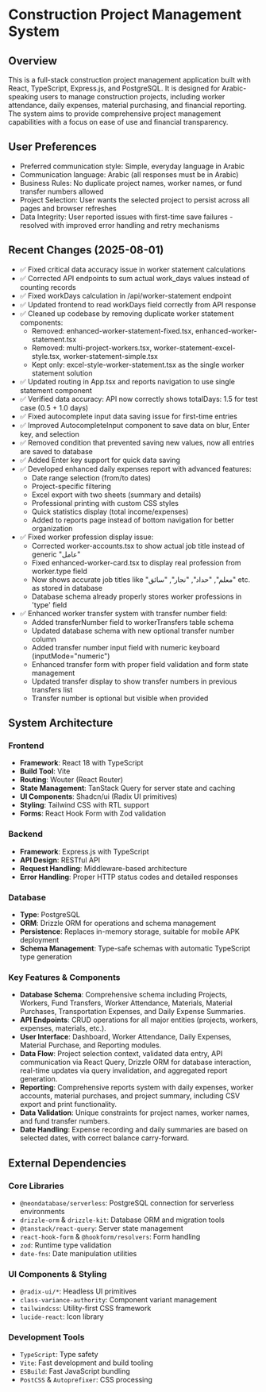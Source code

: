 # Construction Project Management System

## Overview
This is a full-stack construction project management application built with React, TypeScript, Express.js, and PostgreSQL. It is designed for Arabic-speaking users to manage construction projects, including worker attendance, daily expenses, material purchasing, and financial reporting. The system aims to provide comprehensive project management capabilities with a focus on ease of use and financial transparency.

## User Preferences
- Preferred communication style: Simple, everyday language in Arabic
- Communication language: Arabic (all responses must be in Arabic)
- Business Rules: No duplicate project names, worker names, or fund transfer numbers allowed
- Project Selection: User wants the selected project to persist across all pages and browser refreshes
- Data Integrity: User reported issues with first-time save failures - resolved with improved error handling and retry mechanisms

## Recent Changes (2025-08-01)
- ✅ Fixed critical data accuracy issue in worker statement calculations
- ✅ Corrected API endpoints to sum actual work_days values instead of counting records
- ✅ Fixed workDays calculation in /api/worker-statement endpoint 
- ✅ Updated frontend to read workDays field correctly from API response
- ✅ Cleaned up codebase by removing duplicate worker statement components:
  - Removed: enhanced-worker-statement-fixed.tsx, enhanced-worker-statement.tsx
  - Removed: multi-project-workers.tsx, worker-statement-excel-style.tsx, worker-statement-simple.tsx
  - Kept only: excel-style-worker-statement.tsx as the single worker statement solution
- ✅ Updated routing in App.tsx and reports navigation to use single statement component
- ✅ Verified data accuracy: API now correctly shows totalDays: 1.5 for test case (0.5 + 1.0 days)
- ✅ Fixed autocomplete input data saving issue for first-time entries
- ✅ Improved AutocompleteInput component to save data on blur, Enter key, and selection
- ✅ Removed condition that prevented saving new values, now all entries are saved to database
- ✅ Added Enter key support for quick data saving
- ✅ Developed enhanced daily expenses report with advanced features:
  - Date range selection (from/to dates)
  - Project-specific filtering
  - Excel export with two sheets (summary and details)
  - Professional printing with custom CSS styles
  - Quick statistics display (total income/expenses)
  - Added to reports page instead of bottom navigation for better organization
- ✅ Fixed worker profession display issue:
  - Corrected worker-accounts.tsx to show actual job title instead of generic "عامل" 
  - Fixed enhanced-worker-card.tsx to display real profession from worker.type field
  - Now shows accurate job titles like "معلم", "حداد", "نجار", "سائق" etc. as stored in database
  - Database schema already properly stores worker professions in 'type' field
- ✅ Enhanced worker transfer system with transfer number field:
  - Added transferNumber field to workerTransfers table schema
  - Updated database schema with new optional transfer number column
  - Added transfer number input field with numeric keyboard (inputMode="numeric")
  - Enhanced transfer form with proper field validation and form state management
  - Updated transfer display to show transfer numbers in previous transfers list
  - Transfer number is optional but visible when provided

## System Architecture
### Frontend
- **Framework**: React 18 with TypeScript
- **Build Tool**: Vite
- **Routing**: Wouter (React Router)
- **State Management**: TanStack Query for server state and caching
- **UI Components**: Shadcn/ui (Radix UI primitives)
- **Styling**: Tailwind CSS with RTL support
- **Forms**: React Hook Form with Zod validation

### Backend
- **Framework**: Express.js with TypeScript
- **API Design**: RESTful API
- **Request Handling**: Middleware-based architecture
- **Error Handling**: Proper HTTP status codes and detailed responses

### Database
- **Type**: PostgreSQL
- **ORM**: Drizzle ORM for operations and schema management
- **Persistence**: Replaces in-memory storage, suitable for mobile APK deployment
- **Schema Management**: Type-safe schemas with automatic TypeScript type generation

### Key Features & Components
- **Database Schema**: Comprehensive schema including Projects, Workers, Fund Transfers, Worker Attendance, Materials, Material Purchases, Transportation Expenses, and Daily Expense Summaries.
- **API Endpoints**: CRUD operations for all major entities (projects, workers, expenses, materials, etc.).
- **User Interface**: Dashboard, Worker Attendance, Daily Expenses, Material Purchase, and Reporting modules.
- **Data Flow**: Project selection context, validated data entry, API communication via React Query, Drizzle ORM for database interaction, real-time updates via query invalidation, and aggregated report generation.
- **Reporting**: Comprehensive reports system with daily expenses, worker accounts, material purchases, and project summary, including CSV export and print functionality.
- **Data Validation**: Unique constraints for project names, worker names, and fund transfer numbers.
- **Date Handling**: Expense recording and daily summaries are based on selected dates, with correct balance carry-forward.

## External Dependencies
### Core Libraries
- `@neondatabase/serverless`: PostgreSQL connection for serverless environments
- `drizzle-orm` & `drizzle-kit`: Database ORM and migration tools
- `@tanstack/react-query`: Server state management
- `react-hook-form` & `@hookform/resolvers`: Form handling
- `zod`: Runtime type validation
- `date-fns`: Date manipulation utilities

### UI Components & Styling
- `@radix-ui/*`: Headless UI primitives
- `class-variance-authority`: Component variant management
- `tailwindcss`: Utility-first CSS framework
- `lucide-react`: Icon library

### Development Tools
- `TypeScript`: Type safety
- `Vite`: Fast development and build tooling
- `ESBuild`: Fast JavaScript bundling
- `PostCSS` & `Autoprefixer`: CSS processing